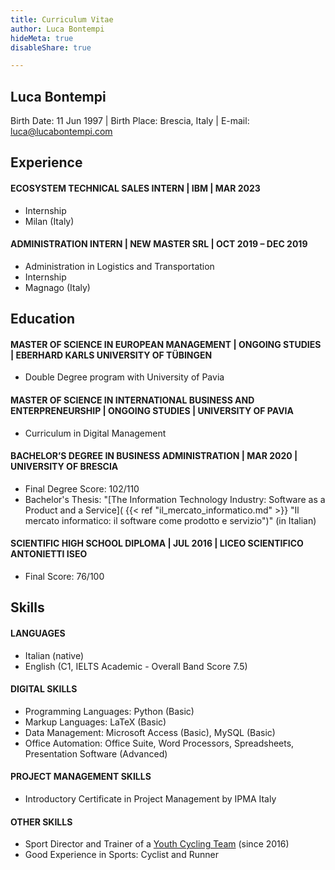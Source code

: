 ```yaml
---
title: Curriculum Vitae
author: Luca Bontempi
hideMeta: true
disableShare: true

---
```

## Luca Bontempi

Birth Date: 11 Jun 1997 | Birth Place: Brescia, Italy | E-mail: [luca@lucabontempi.com](mailto:luca@lucabontempi.com)

## Experience

#### ECOSYSTEM TECHNICAL SALES INTERN | IBM | MAR 2023

* Internship
* Milan (Italy)

#### ADMINISTRATION INTERN | NEW MASTER SRL | OCT 2019 – DEC 2019

* Administration in Logistics and Transportation
* Internship
* Magnago (Italy)


## Education

#### MASTER OF SCIENCE IN EUROPEAN MANAGEMENT | ONGOING STUDIES | EBERHARD KARLS UNIVERSITY OF TÜBINGEN

* Double Degree program with University of Pavia

#### MASTER OF SCIENCE IN INTERNATIONAL BUSINESS AND ENTERPRENEURSHIP | ONGOING STUDIES | UNIVERSITY OF PAVIA

* Curriculum in Digital Management

#### BACHELOR’S DEGREE IN BUSINESS ADMINISTRATION | MAR 2020 | UNIVERSITY OF BRESCIA

* Final Degree Score: 102/110
* Bachelor's Thesis: "[The Information Technology Industry: Software as a Product and a Service]( {{< ref "il_mercato_informatico.md" >}} "Il mercato informatico: il software come prodotto e servizio")" (in Italian)

#### SCIENTIFIC HIGH SCHOOL DIPLOMA | JUL 2016 | LICEO SCIENTIFICO ANTONIETTI ISEO

* Final Score: 76/100


## Skills

#### LANGUAGES

* Italian (native)
* English (C1, IELTS Academic - Overall Band Score 7.5)

#### DIGITAL SKILLS

* Programming Languages: Python (Basic)
* Markup Languages: LaTeX (Basic)
* Data Management: Microsoft Access (Basic), MySQL (Basic)
* Office Automation: Office Suite, Word Processors, Spreadsheets, Presentation Software (Advanced)

#### PROJECT MANAGEMENT SKILLS

* Introductory Certificate in Project Management by IPMA Italy

#### OTHER SKILLS

* Sport Director and Trainer of a [Youth Cycling Team](https://www.asdprogettociclismorodengosaiano.net/ "A.S.D. Progetto Ciclismo - Rodengo Saiano") (since 2016)
* Good Experience in Sports: Cyclist and Runner